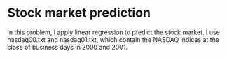 # Stock market prediction
In this problem, I apply linear regression to predict the stock market. I use nasdaq00.txt and nasdaq01.txt, which contain the NASDAQ indices at the close of business days in 2000 and 2001.
